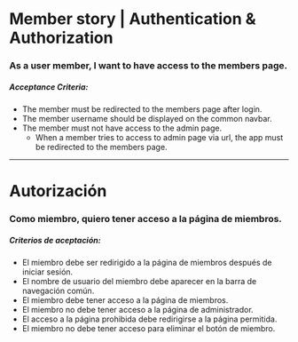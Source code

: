 # Member story | Authentication & Authorization

### As a user member, I want to have access to the members page.

##### Acceptance Criteria:

- The member must be redirected to the members page after login.
- The member username should be displayed on the common navbar.
- The member must not have access to the admin page.
  - When a member tries to access to admin page via url, the app must be redirected to the members page.

---

# Autorización

### Como miembro, quiero tener acceso a la página de miembros.

##### Criterios de aceptación:

- El miembro debe ser redirigido a la página de miembros después de iniciar
  sesión.
- El nombre de usuario del miembro debe aparecer en la barra de navegación
  común.
- El miembro debe tener acceso a la página de miembros.
- El miembro no debe tener acceso a la página de administrador.
- El acceso a la página prohibida debe redirigirse a la página permitida.
- El miembro no debe tener acceso para eliminar el botón de miembro.